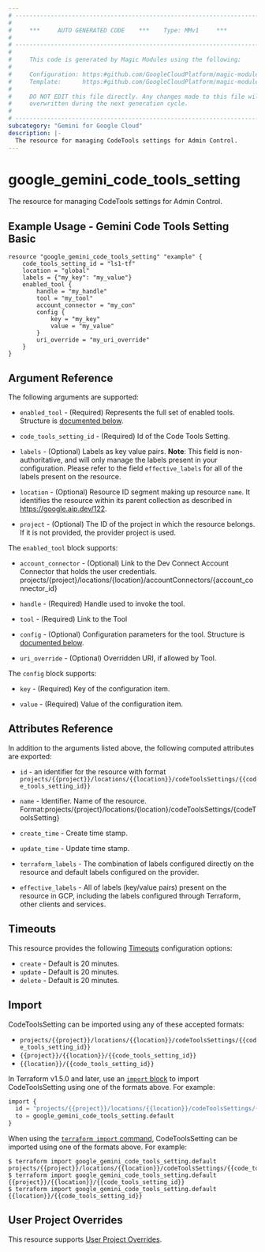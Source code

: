 ```yaml
---
# ----------------------------------------------------------------------------
#
#     ***     AUTO GENERATED CODE    ***    Type: MMv1     ***
#
# ----------------------------------------------------------------------------
#
#     This code is generated by Magic Modules using the following:
#
#     Configuration: https:#github.com/GoogleCloudPlatform/magic-modules/tree/main/mmv1/products/gemini/CodeToolsSetting.yaml
#     Template:      https:#github.com/GoogleCloudPlatform/magic-modules/tree/main/mmv1/templates/terraform/resource.html.markdown.tmpl
#
#     DO NOT EDIT this file directly. Any changes made to this file will be
#     overwritten during the next generation cycle.
#
# ----------------------------------------------------------------------------
subcategory: "Gemini for Google Cloud"
description: |-
  The resource for managing CodeTools settings for Admin Control.
---
```


# google_gemini_code_tools_setting

The resource for managing CodeTools settings for Admin Control.



## Example Usage - Gemini Code Tools Setting Basic


```hcl
resource "google_gemini_code_tools_setting" "example" {
    code_tools_setting_id = "ls1-tf"
    location = "global"
    labels = {"my_key": "my_value"}
    enabled_tool {
        handle = "my_handle"
        tool = "my_tool"
        account_connector = "my_con"
        config {
            key = "my_key"
            value = "my_value"
        }
        uri_override = "my_uri_override"
    }
}
```

## Argument Reference

The following arguments are supported:


* `enabled_tool` -
  (Required)
  Represents the full set of enabled tools.
  Structure is [documented below](#nested_enabled_tool).

* `code_tools_setting_id` -
  (Required)
  Id of the Code Tools Setting.


* `labels` -
  (Optional)
  Labels as key value pairs.
  **Note**: This field is non-authoritative, and will only manage the labels present in your configuration.
  Please refer to the field `effective_labels` for all of the labels present on the resource.

* `location` -
  (Optional)
  Resource ID segment making up resource `name`. It identifies the resource within its parent collection as described in https://google.aip.dev/122.

* `project` - (Optional) The ID of the project in which the resource belongs.
    If it is not provided, the provider project is used.



<a name="nested_enabled_tool"></a>The `enabled_tool` block supports:

* `account_connector` -
  (Optional)
  Link to the Dev Connect Account Connector that holds the user credentials.
  projects/{project}/locations/{location}/accountConnectors/{account_connector_id}

* `handle` -
  (Required)
  Handle used to invoke the tool.

* `tool` -
  (Required)
  Link to the Tool

* `config` -
  (Optional)
  Configuration parameters for the tool.
  Structure is [documented below](#nested_enabled_tool_enabled_tool_config).

* `uri_override` -
  (Optional)
  Overridden URI, if allowed by Tool.


<a name="nested_enabled_tool_enabled_tool_config"></a>The `config` block supports:

* `key` -
  (Required)
  Key of the configuration item.

* `value` -
  (Required)
  Value of the configuration item.

## Attributes Reference

In addition to the arguments listed above, the following computed attributes are exported:

* `id` - an identifier for the resource with format `projects/{{project}}/locations/{{location}}/codeToolsSettings/{{code_tools_setting_id}}`

* `name` -
  Identifier. Name of the resource.
  Format:projects/{project}/locations/{location}/codeToolsSettings/{codeToolsSetting}

* `create_time` -
  Create time stamp.

* `update_time` -
  Update time stamp.

* `terraform_labels` -
  The combination of labels configured directly on the resource
   and default labels configured on the provider.

* `effective_labels` -
  All of labels (key/value pairs) present on the resource in GCP, including the labels configured through Terraform, other clients and services.


## Timeouts

This resource provides the following
[Timeouts](https://developer.hashicorp.com/terraform/plugin/sdkv2/resources/retries-and-customizable-timeouts) configuration options:

- `create` - Default is 20 minutes.
- `update` - Default is 20 minutes.
- `delete` - Default is 20 minutes.

## Import


CodeToolsSetting can be imported using any of these accepted formats:

* `projects/{{project}}/locations/{{location}}/codeToolsSettings/{{code_tools_setting_id}}`
* `{{project}}/{{location}}/{{code_tools_setting_id}}`
* `{{location}}/{{code_tools_setting_id}}`


In Terraform v1.5.0 and later, use an [`import` block](https://developer.hashicorp.com/terraform/language/import) to import CodeToolsSetting using one of the formats above. For example:

```tf
import {
  id = "projects/{{project}}/locations/{{location}}/codeToolsSettings/{{code_tools_setting_id}}"
  to = google_gemini_code_tools_setting.default
}
```

When using the [`terraform import` command](https://developer.hashicorp.com/terraform/cli/commands/import), CodeToolsSetting can be imported using one of the formats above. For example:

```
$ terraform import google_gemini_code_tools_setting.default projects/{{project}}/locations/{{location}}/codeToolsSettings/{{code_tools_setting_id}}
$ terraform import google_gemini_code_tools_setting.default {{project}}/{{location}}/{{code_tools_setting_id}}
$ terraform import google_gemini_code_tools_setting.default {{location}}/{{code_tools_setting_id}}
```

## User Project Overrides

This resource supports [User Project Overrides](https://registry.terraform.io/providers/hashicorp/google/latest/docs/guides/provider_reference#user_project_override).
